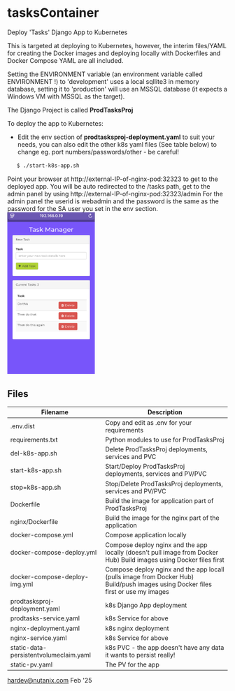 # tasksContainer
Deploy 'Tasks' Django App to Kubernetes

This is targeted at deploying to Kubernetes, however, the interim files/YAML for creating the Docker images and deploying locally with Dockerfiles and Docker Compose YAML are all included.

Setting the ENVIRONMENT variable (an environment variable called ENVIRONMENT !) to 'development' uses a local sqllite3 in memory database, setting it to 'production' will use an MSSQL database (it expects a Windows VM with MSSQL as the target).

The Django Project is called __ProdTasksProj__

To deploy the app to Kubernetes:
- Edit the env section of __prodtasksproj-deployment.yaml__ to suit your needs, you can also edit the other k8s yaml files (See table below) to change eg. port numbers/passwords/other - be careful!
```sh
   $ ./start-k8s-app.sh
```
   Point your browser at http://external-IP-of-nginx-pod:32323 to get to the deployed app.  You will be auto redirected to the /tasks path, get to the admin panel by using http://external-IP-of-nginx-pod:32323/admin
   For the admin panel the userid is webadmin and the password is the same as the password for the SA user you set in the env section.
   <img src="tasks-iphone.jpg" 
     width="200" 
     height="auto" />
## Files

| Filename | Description | 
| -------- | ----------- |
| .env.dist |                      Copy and edit as .env for your requirements |
| requirements.txt |               Python modules to use for ProdTasksProj |
| del-k8s-app.sh  |                Delete ProdTasksProj deployments, services and PVC |
| start-k8s-app.sh |               Start/Deploy ProdTasksProj deployments, services and PV/PVC |
| stop=k8s-app.sh |                Stop/Delete ProdTasksProj deployments, services and PV/PVC |
| Dockerfile  |                    Build the image for application part of ProdTasksProj |
| nginx/Dockerfile |               Build the image for the nginx part of the application |
| docker-compose.yml |             Compose application locally |
| docker-compose-deploy.yml |      Compose deploy nginx and the app locally (doesn't pull image from Docker Hub)  Build images using Docker files first |
| docker-compose-deploy-img.yml |  Compose deploy nginx and the app locall (pulls image from Docker Hub) Build/push images using Docker files first or use my  images |
| prodtasksproj-deployment.yaml |  k8s Django App deployment |
| prodtasks-service.yaml |         k8s Service for above |
| nginx-deployment.yaml  |         k8s nginx deployment |
| nginx-service.yaml     |         k8s Service for above |
| static-data-persistentvolumeclaim.yaml | k8s PVC - the app doesn't have any data it wants to persist really! |
| static-pv.yaml | The PV for the app |

hardev@nutanix.com Feb '25
